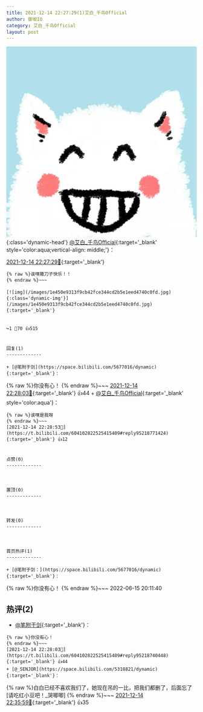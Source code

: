 ```yaml
---
title: 2021-12-14 22:27:29(1)艾白_千鸟Official
author: 御坂IO
category: 艾白_千鸟Official
layout: post
---
```


![img](/images/9ae8b9445fd0665cc014d9080156a45271be73c6.jpg){:class='dynamic-head'}
[@艾白_千鸟Official](https://space.bilibili.com/334537711/dynamic){:target='_blank' style='color:aqua;vertical-align: middle;'}：

[2021-12-14 22:27:29🔗](https://t.bilibili.com/604102822525415409){:target='_blank'}

~~~
{% raw %}诶嘿撒刀子快乐！！
{% endraw %}~~~

[![img](/images/1e450e9313f9cb42fce344cd2b5e1eed4740c0fd.jpg){:class='dynamic-img'}](/images/1e450e9313f9cb42fce344cd2b5e1eed4740c0fd.jpg){:target='_blank'}


↪️1 💬70 👍515


回复(1)
-------------

+ [@笔附于剑](https://space.bilibili.com/5677016/dynamic){:target='_blank'}：
~~~
{% raw %}你没有心！
{% endraw %}~~~
[2021-12-14 22:28:03🔗](https://t.bilibili.com/604102822525415409#reply95218740448){:target='_blank'} 👍44
    + [@艾白_千鸟Official](https://space.bilibili.com/334537711/dynamic){:target='_blank' style='color:aqua'}：
~~~
{% raw %}诶嘿是我呀
{% endraw %}~~~
[2021-12-14 22:28:53🔗](https://t.bilibili.com/604102822525415409#reply95218771424){:target='_blank'} 👍12


点赞(0)
-------------



置顶(0)
-------------



转发(0)
-------------



首页热评(1)
-------------

+ [@笔附于剑：](https://space.bilibili.com/5677016/dynamic){:target='_blank'}：
~~~
{% raw %}你没有心！
{% endraw %}~~~
2022-06-15 20:11:40


热评(2)
-------------

+ [@笔附于剑](https://space.bilibili.com/5677016/dynamic){:target='_blank'}：
~~~
{% raw %}你没有心！
{% endraw %}~~~
[2021-12-14 22:28:03🔗](https://t.bilibili.com/604102822525415409#reply95218740448){:target='_blank'} 👍44
+ [@_SENJOR](https://space.bilibili.com/5318821/dynamic){:target='_blank'}：
~~~
{% raw %}白白已经不喜欢我们了，她现在吊的一比，把我们都删了，后面忘了[请吃红小豆吧！_哭唧唧]
{% endraw %}~~~
[2021-12-14 22:35:59🔗](https://t.bilibili.com/604102822525415409#reply95219631136){:target='_blank'} 👍35


